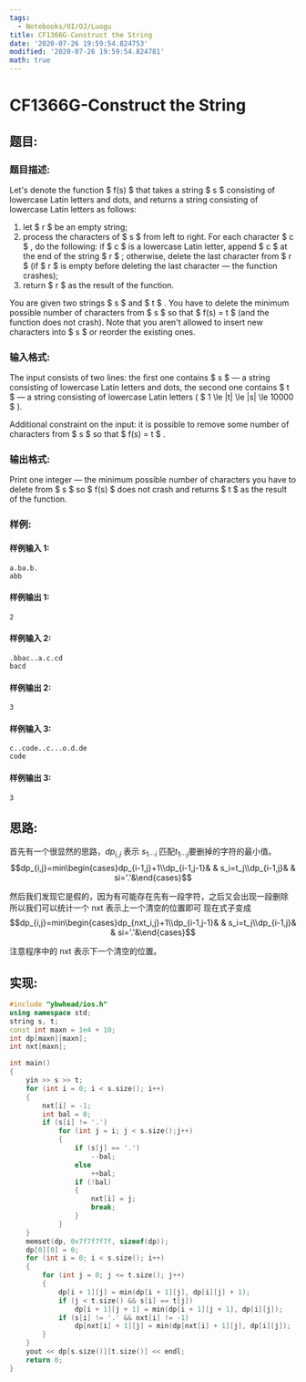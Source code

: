 ```yaml
---
tags:
  - Notebooks/OI/OJ/Luogu
title: CF1366G-Construct the String
date: '2020-07-26 19:59:54.824753'
modified: '2020-07-26 19:59:54.824781'
math: true
---
```


# CF1366G-Construct the String

## 题目:

### 题目描述:

Let's denote the function $ f(s) $ that takes a string $ s $ consisting of lowercase Latin letters and dots, and returns a string consisting of lowercase Latin letters as follows:

1. let $ r $ be an empty string;
2. process the characters of $ s $ from left to right. For each character $ c $ , do the following: if $ c $ is a lowercase Latin letter, append $ c $ at the end of the string $ r $ ; otherwise, delete the last character from $ r $ (if $ r $ is empty before deleting the last character — the function crashes);
3. return $ r $ as the result of the function.

You are given two strings $ s $ and $ t $ . You have to delete the minimum possible number of characters from $ s $ so that $ f(s) = t $ (and the function does not crash). Note that you aren't allowed to insert new characters into $ s $ or reorder the existing ones.

### 输入格式:

The input consists of two lines: the first one contains $ s $ — a string consisting of lowercase Latin letters and dots, the second one contains $ t $ — a string consisting of lowercase Latin letters ( $ 1 \le |t| \le |s| \le 10000 $ ).

Additional constraint on the input: it is possible to remove some number of characters from $ s $ so that $ f(s) = t $ .

### 输出格式:

Print one integer — the minimum possible number of characters you have to delete from $ s $ so $ f(s) $ does not crash and returns $ t $ as the result of the function.

### 样例:

#### 样例输入 1:

```
a.ba.b.
abb
```

#### 样例输出 1:

```
2
```

#### 样例输入 2:

```
.bbac..a.c.cd
bacd
```

#### 样例输出 2:

```
3
```

#### 样例输入 3:

```
c..code..c...o.d.de
code
```

#### 样例输出 3:

```
3
```

## 思路:

首先有一个很显然的思路，$dp_{i,j}$ 表示 $s_{1\cdots i}$ 匹配$t_{1\cdots j}$要删掉的字符的最小值。
$$dp_{i,j}=min\begin{cases}dp_{i-1,j}+1\\dp_{i-1,j-1}& & s_i=t_j\\dp_{i-1,j}& & si='.'&\end{cases}$$

然后我们发现它是假的，因为有可能存在先有一段字符，之后又会出现一段删除
所以我们可以统计一个 nxt 表示上一个清空的位置即可
现在式子变成
$$dp_{i,j}=min\begin{cases}dp_{nxt_i,j}+1\\dp_{i-1,j-1}& & s_i=t_j\\dp_{i-1,j}& & si='.'&\end{cases}$$

注意程序中的 nxt 表示下一个清空的位置。

## 实现:

```cpp
#include "ybwhead/ios.h"
using namespace std;
string s, t;
const int maxn = 1e4 + 10;
int dp[maxn][maxn];
int nxt[maxn];

int main()
{
    yin >> s >> t;
    for (int i = 0; i < s.size(); i++)
    {
        nxt[i] = -1;
        int bal = 0;
        if (s[i] != '.')
            for (int j = i; j < s.size();j++)
            {
                if (s[j] == '.')
                    --bal;
                else
                    ++bal;
                if (!bal)
                {
                    nxt[i] = j;
                    break;
                }
            }
    }
    memset(dp, 0x7f7f7f7f, sizeof(dp));
    dp[0][0] = 0;
    for (int i = 0; i < s.size(); i++)
    {
        for (int j = 0; j <= t.size(); j++)
        {
            dp[i + 1][j] = min(dp[i + 1][j], dp[i][j] + 1);
            if (j < t.size() && s[i] == t[j])
                dp[i + 1][j + 1] = min(dp[i + 1][j + 1], dp[i][j]);
            if (s[i] != '.' && nxt[i] != -1)
                dp[nxt[i] + 1][j] = min(dp[nxt[i] + 1][j], dp[i][j]);
        }
    }
    yout << dp[s.size()][t.size()] << endl;
    return 0;
}
```
